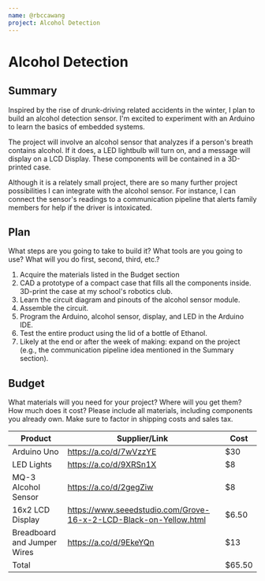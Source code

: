 ```yaml
---
name: @rbccawang
project: Alcohol Detection 
---
```


# Alcohol Detection 

## Summary

Inspired by the rise of drunk-driving related accidents in the winter, I plan to build an alcohol detection sensor. I'm excited to experiment with an Arduino to learn the basics of embedded systems. 

The project will involve an alcohol sensor that analyzes if a person's breath contains alcohol. If it does, a LED lightbulb will turn on, and a message will display on a LCD Display. These components will be contained in a 3D-printed case.

Although it is a relately small project, there are so many further project possibilities I can integrate with the alcohol sensor. For instance, I can connect the sensor's readings to a communication pipeline that alerts family members for help if the driver is intoxicated. 

## Plan

What steps are you going to take to build it? What tools are you going to use? What will you do first, second, third, etc.?
1. Acquire the materials listed in the Budget section
2. CAD a prototype of a compact case that fills all the components inside. 3D-print the case at my school's robotics club.
3. Learn the circuit diagram and pinouts of the alcohol sensor module.
4. Assemble the circuit.  
5. Program the Arduino, alcohol sensor, display, and LED in the Arduino IDE. 
6. Test the entire product using the lid of a bottle of Ethanol.
7. Likely at the end or after the week of making: expand on the project (e.g., the communication pipeline idea mentioned in the Summary section).

## Budget

What materials will you need for your project? Where will you get them? How much does it cost? Please include all materials, including components you already own. Make sure to factor in shipping costs and sales tax.

| Product         | Supplier/Link                         | Cost   |
| --------------- | ------------------------------------- | ------ |
| Arduino Uno  | https://a.co/d/7wVzzYE | $30  |
| LED Lights | https://a.co/d/9XRSn1X | $8 |
| MQ-3 Alcohol Sensor | https://a.co/d/2gegZiw | $8 |
| 16x2 LCD Display | https://www.seeedstudio.com/Grove-16-x-2-LCD-Black-on-Yellow.html | $6.50 |
| Breadboard and Jumper Wires | https://a.co/d/9EkeYQn | $13 |
| Total           |                                       | $65.50 |
